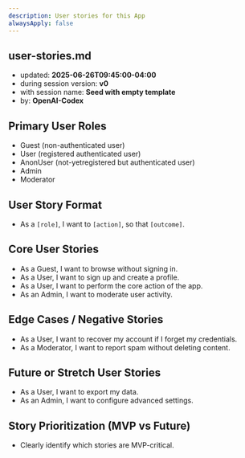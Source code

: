 ```yaml
---
description: User stories for this App
alwaysApply: false
---
```


## user-stories.md
- updated: **2025-06-26T09:45:00-04:00**
- during session version: **v0**
- with session name: **Seed with empty template**
- by: **OpenAI-Codex**

## Primary User Roles
- Guest (non-authenticated user)
- User (registered authenticated user)
- AnonUser  (not-yetregistered but authenticated user)
- Admin
- Moderator

## User Story Format
- As a `[role]`, I want to `[action]`, so that `[outcome]`.

## Core User Stories
- As a Guest, I want to browse without signing in.
- As a User, I want to sign up and create a profile.
- As a User, I want to perform the core action of the app.
- As an Admin, I want to moderate user activity.

## Edge Cases / Negative Stories
- As a User, I want to recover my account if I forget my credentials.
- As a Moderator, I want to report spam without deleting content.

## Future or Stretch User Stories
- As a User, I want to export my data.
- As an Admin, I want to configure advanced settings.

## Story Prioritization (MVP vs Future)
- Clearly identify which stories are MVP-critical.
